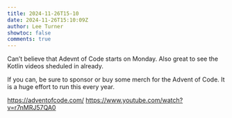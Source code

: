 ```yaml
---
title: 2024-11-26T15-10
date: 2024-11-26T15:10:09Z
author: Lee Turner
showtoc: false
comments: true
---
```


Can’t believe that Adevnt of Code starts on Monday. Also great to see the Kotlin videos sheduled in already.

If you can, be sure to sponsor or buy some merch for the Advent of Code. It is a huge effort to run this every year.

https://adventofcode.com/
https://www.youtube.com/watch?v=r7nMRJ57QA0

